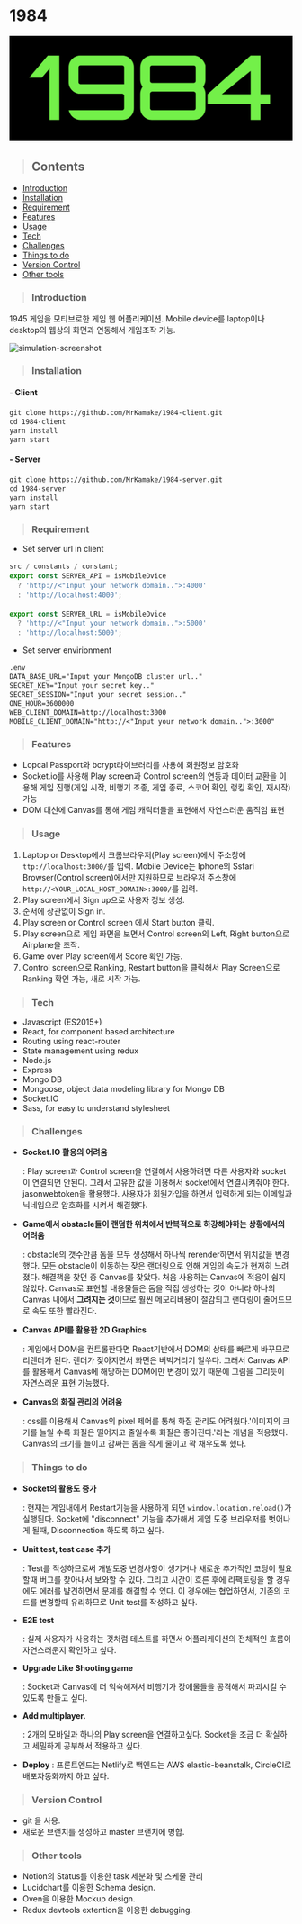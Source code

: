 # 1984

![main-logo](main-logo.png)

>## Contents

- [Introduction](#Introduction)
- [Installation](#Installation)
- [Requirement](#Requirement)
- [Features](#Features)
- [Usage](#Usage)
- [Tech](#Usage)
- [Challenges](#Challenges)
- [Things to do](#Things-to-do)
- [Version Control](#Version-Control)
- [Other tools](#Other-tools)

>### Introduction

1945 게임을 모티브로한 게임 웹 어플리케이션. Mobile device를 laptop이나 desktop의 웹상의 화면과 연동해서 게임조작 가능.

![simulation-screenshot](1984-simulation.gif)

>### Installation

#### - Client

```
git clone https://github.com/MrKamake/1984-client.git
cd 1984-client
yarn install
yarn start
```

#### - Server

```
git clone https://github.com/MrKamake/1984-server.git
cd 1984-server
yarn install
yarn start
```

>### Requirement

- Set server url in client

```js
src / constants / constant;
export const SERVER_API = isMobileDvice
  ? 'http://<"Input your network domain..">:4000'
  : 'http://localhost:4000';

export const SERVER_URL = isMobileDvice
  ? 'http://<"Input your network domain..">:5000'
  : 'http://localhost:5000';
```

- Set server envirionment

```
.env
DATA_BASE_URL="Input your MongoDB cluster url.."
SECRET_KEY="Input your secret key.."
SECRET_SESSION="Input your secret session.."
ONE_HOUR=3600000
WEB_CLIENT_DOMAIN=http://localhost:3000
MOBILE_CLIENT_DOMAIN="http://<"Input your network domain..">:3000"
```

>### Features
- Lopcal Passport와 bcrypt라이브러리를 사용해 회원정보 암호화
- Socket.io를 사용해 Play screen과 Control screen의 연동과 데이터 교환을 이용해 게임 진행(게임 시작, 비행기 조종, 게임 종료, 스코어 확인, 랭킹 확인, 재시작) 가능
- DOM 대신에 Canvas를 통해 게임 캐릭터들을 표현해서 자연스러운 움직임 표현

>### Usage

1. Laptop or Desktop에서 크롬브라우저(Play screen)에서 주소창에 `ttp://localhost:3000/`를 입력.
   Mobile Device는 Iphone의 Ssfari Browser(Control screen)에서만 지원하므로 브라우저 주소창에 `http://<YOUR_LOCAL_HOST_DOMAIN>:3000/`를 입력.
2. Play screen에서 Sign up으로 사용자 정보 생성.
3. 순서에 상관없이 Sign in.
4. Play screen or Control screen 에서 Start button 클릭.
5. Play screen으로 게임 화면을 보면서 Control screen의 Left, Right button으로 Airplane을 조작.
6. Game over Play screen에서 Score 확인 가능.
7. Control screen으로 Ranking, Restart button을 클릭해서 Play Screen으로 Ranking 확인 가능, 새로 시작 가능.

>### Tech

- Javascript (ES2015+)
- React, for component based architecture
- Routing using react-router
- State management using redux
- Node.js
- Express
- Mongo DB
- Mongoose, object data modeling library for Mongo DB
- Socket.IO
- Sass, for easy to understand stylesheet

>### Challenges

- **Socket.IO 활용의 어려움**

  : Play screen과 Control screen을 연결해서 사용하려면 다른 사용자와 socket이 연결되면 안된다. 그래서 고유한 값을 이용해서 socket에서 연결시켜줘야 한다. jasonwebtoken을 활용했다. 사용자가 회원가입을 하면서 입력하게 되는 이메일과 닉네임으로 암호화를 시켜서 해결했다.

- **Game에서 obstacle들이 랜덤한 위치에서 반복적으로 하강해야하는 상황에서의 어려움**

  : obstacle의 갯수만큼 돔을 모두 생성해서 하나씩 rerender하면서 위치값을 변경했다. 모든 obstacle이 이동하는 잦은 랜더링으로 인해 게임의 속도가 현저히 느려졌다.
  해결책을 찾던 중 Canvas를 찾았다. 처음 사용하는 Canvas에 적응이 쉽지 않았다. Canvas로 표현할 내용물들은 돔을 직접 생성하는 것이 아니라 하나의 Canvas 내에서 **그려지는 것**이므로 훨씬 메모리비용이 절감되고 랜더링이 줄어드므로 속도 또한 빨라진다.

- **Canvas API를 활용한 2D Graphics**

  : 게임에서 DOM을 컨트롤한다면 React기반에서 DOM의 상태를 빠르게 바꾸므로 리렌더가 된다. 렌더가 잦아지면서 화면은 버벅거리기 일쑤다. 그래서 Canvas API를 활용해서 Canvas에 해당하는 DOM에만 변경이 있기 때문에 그림을 그리듯이 자연스러운 표현 가능했다.

- **Canvas의 화질 관리의 어려움**

  : css를 이용해서 Canvas의 pixel 제어를 통해 화질 관리도 어려웠다.'이미지의 크기를 늘일 수록 화질은 떨어지고 줄일수록 화질은 좋아진다.'라는 개념을 적용했다. Canvas의 크기를 늘이고 감싸는 돔을 작게 줄이고 꽉 채우도록 했다.

>### Things to do

- **Socket의 활용도 증가**

  : 현재는 게임내에서 Restart기능을 사용하게 되면 `window.location.reload()`가 실행된다. Socket에 "disconnect" 기능을 추가해서 게임 도중 브라우저를 벗어나게 될때, Disconnection 하도록 하고 싶다.

- **Unit test, test case 추가**

  : Test를 작성하므로써 개발도중 변경사항이 생기거나 새로운 추가적인 코딩이 필요할때 버그를 찾아내서 보와할 수 있다. 그리고 시간이 흐른 후에 리팩토링을 할 경우에도 에러를 뱔견하면서 문제를 해결할 수 있다. 이 경우에는 협업하면서, 기존의 코드를 변경할때 유리하므로 Unit test를 작성하고 싶다.

- **E2E test**

  : 실제 사용자가 사용하는 것처럼 테스트를 하면서 어플리케이션의 전체적인 흐름이 자연스러운지 확인하고 싶다.

- **Upgrade Like Shooting game**

  : Socket과 Canvas에 더 익숙해져서 비행기가 장애물들을 공격해서 파괴시킬 수 있도록 만들고 싶다.

- **Add multiplayer.**

  : 2개의 모바일과 하나의 Play screen을 연결하고싶다. Socket을 조금 더 확실하고 세밀하게 공부해서 적용하고 싶다.

- **Deploy**
  : 프론트엔드는 Netlify로 백엔드는 AWS elastic-beanstalk, CircleCI로 배포자동화까지 하고 싶다.

>### Version Control

- git 을 사용.
- 새로운 브랜치를 생성하고 master 브랜치에 병합.

>### Other tools

- Notion의 Status를 이용한 task 세분화 및 스케줄 관리
- Lucidchart를 이용한 Schema design.
- Oven을 이용한 Mockup design.
- Redux devtools extention을 이용한 debugging.

